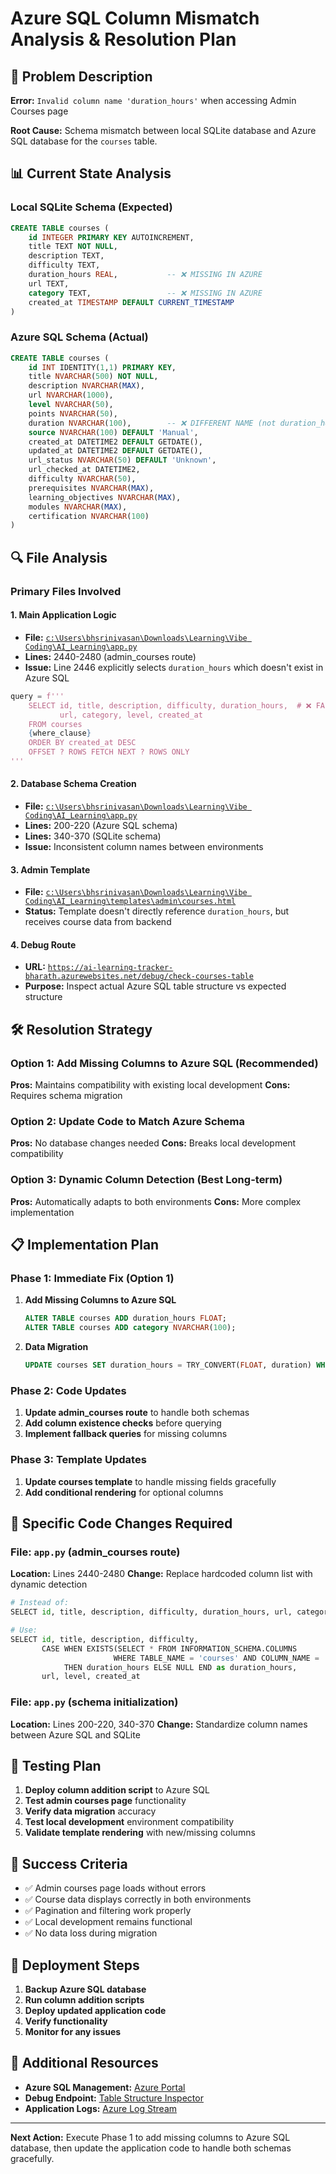 # Azure SQL Column Mismatch Analysis & Resolution Plan

## 🚨 Problem Description

**Error:** `Invalid column name 'duration_hours'` when accessing Admin Courses page

**Root Cause:** Schema mismatch between local SQLite database and Azure SQL database for the `courses` table.

## 📊 Current State Analysis

### Local SQLite Schema (Expected)
```sql
CREATE TABLE courses (
    id INTEGER PRIMARY KEY AUTOINCREMENT,
    title TEXT NOT NULL,
    description TEXT,
    difficulty TEXT,
    duration_hours REAL,           -- ❌ MISSING IN AZURE
    url TEXT,
    category TEXT,                 -- ❌ MISSING IN AZURE  
    created_at TIMESTAMP DEFAULT CURRENT_TIMESTAMP
)
```

### Azure SQL Schema (Actual)
```sql
CREATE TABLE courses (
    id INT IDENTITY(1,1) PRIMARY KEY,
    title NVARCHAR(500) NOT NULL,
    description NVARCHAR(MAX),
    url NVARCHAR(1000),
    level NVARCHAR(50),
    points NVARCHAR(50),
    duration NVARCHAR(100),        -- ❌ DIFFERENT NAME (not duration_hours)
    source NVARCHAR(100) DEFAULT 'Manual',
    created_at DATETIME2 DEFAULT GETDATE(),
    updated_at DATETIME2 DEFAULT GETDATE(),
    url_status NVARCHAR(50) DEFAULT 'Unknown',
    url_checked_at DATETIME2,
    difficulty NVARCHAR(50),
    prerequisites NVARCHAR(MAX),
    learning_objectives NVARCHAR(MAX),
    modules NVARCHAR(MAX),
    certification NVARCHAR(100)
)
```

## 🔍 File Analysis

### Primary Files Involved

#### 1. **Main Application Logic**
- **File:** [`c:\Users\bhsrinivasan\Downloads\Learning\Vibe Coding\AI_Learning\app.py`](file:///c:/Users/bhsrinivasan/Downloads/Learning/Vibe%20Coding/AI_Learning/app.py)
- **Lines:** 2440-2480 (admin_courses route)
- **Issue:** Line 2446 explicitly selects `duration_hours` which doesn't exist in Azure SQL

```python
query = f'''
    SELECT id, title, description, difficulty, duration_hours,  # ❌ FAILS HERE
           url, category, level, created_at
    FROM courses 
    {where_clause}
    ORDER BY created_at DESC 
    OFFSET ? ROWS FETCH NEXT ? ROWS ONLY
'''
```

#### 2. **Database Schema Creation**
- **File:** [`c:\Users\bhsrinivasan\Downloads\Learning\Vibe Coding\AI_Learning\app.py`](file:///c:/Users/bhsrinivasan/Downloads/Learning/Vibe%20Coding/AI_Learning/app.py)
- **Lines:** 200-220 (Azure SQL schema)
- **Lines:** 340-370 (SQLite schema)
- **Issue:** Inconsistent column names between environments

#### 3. **Admin Template**
- **File:** [`c:\Users\bhsrinivasan\Downloads\Learning\Vibe Coding\AI_Learning\templates\admin\courses.html`](file:///c:/Users/bhsrinivasan/Downloads/Learning/Vibe%20Coding/AI_Learning/templates/admin/courses.html)
- **Status:** Template doesn't directly reference `duration_hours`, but receives course data from backend

#### 4. **Debug Route**
- **URL:** [`https://ai-learning-tracker-bharath.azurewebsites.net/debug/check-courses-table`](https://ai-learning-tracker-bharath.azurewebsites.net/debug/check-courses-table)
- **Purpose:** Inspect actual Azure SQL table structure vs expected structure

## 🛠️ Resolution Strategy

### Option 1: **Add Missing Columns to Azure SQL** (Recommended)
**Pros:** Maintains compatibility with existing local development
**Cons:** Requires schema migration

### Option 2: **Update Code to Match Azure Schema**
**Pros:** No database changes needed
**Cons:** Breaks local development compatibility

### Option 3: **Dynamic Column Detection** (Best Long-term)
**Pros:** Automatically adapts to both environments
**Cons:** More complex implementation

## 📋 Implementation Plan

### Phase 1: Immediate Fix (Option 1)
1. **Add Missing Columns to Azure SQL**
   ```sql
   ALTER TABLE courses ADD duration_hours FLOAT;
   ALTER TABLE courses ADD category NVARCHAR(100);
   ```

2. **Data Migration**
   ```sql
   UPDATE courses SET duration_hours = TRY_CONVERT(FLOAT, duration) WHERE duration IS NOT NULL;
   ```

### Phase 2: Code Updates
1. **Update admin_courses route** to handle both schemas
2. **Add column existence checks** before querying
3. **Implement fallback queries** for missing columns

### Phase 3: Template Updates
1. **Update courses template** to handle missing fields gracefully
2. **Add conditional rendering** for optional columns

## 🔧 Specific Code Changes Required

### File: `app.py` (admin_courses route)
**Location:** Lines 2440-2480
**Change:** Replace hardcoded column list with dynamic detection

```python
# Instead of:
SELECT id, title, description, difficulty, duration_hours, url, category, level, created_at

# Use:
SELECT id, title, description, difficulty, 
       CASE WHEN EXISTS(SELECT * FROM INFORMATION_SCHEMA.COLUMNS 
                       WHERE TABLE_NAME = 'courses' AND COLUMN_NAME = 'duration_hours')
            THEN duration_hours ELSE NULL END as duration_hours,
       url, level, created_at
```

### File: `app.py` (schema initialization)
**Location:** Lines 200-220, 340-370
**Change:** Standardize column names between Azure SQL and SQLite

## 🧪 Testing Plan

1. **Deploy column addition script** to Azure SQL
2. **Test admin courses page** functionality
3. **Verify data migration** accuracy
4. **Test local development** environment compatibility
5. **Validate template rendering** with new/missing columns

## 📝 Success Criteria

- ✅ Admin courses page loads without errors
- ✅ Course data displays correctly in both environments
- ✅ Pagination and filtering work properly
- ✅ Local development remains functional
- ✅ No data loss during migration

## 🚀 Deployment Steps

1. **Backup Azure SQL database**
2. **Run column addition scripts**
3. **Deploy updated application code**
4. **Verify functionality**
5. **Monitor for any issues**

## 📍 Additional Resources

- **Azure SQL Management:** [Azure Portal](https://portal.azure.com)
- **Debug Endpoint:** [Table Structure Inspector](https://ai-learning-tracker-bharath.azurewebsites.net/debug/check-courses-table)
- **Application Logs:** [Azure Log Stream](https://ai-learning-tracker-bharath.scm.azurewebsites.net/api/logs/docker)

---

**Next Action:** Execute Phase 1 to add missing columns to Azure SQL database, then update the application code to handle both schemas gracefully.
